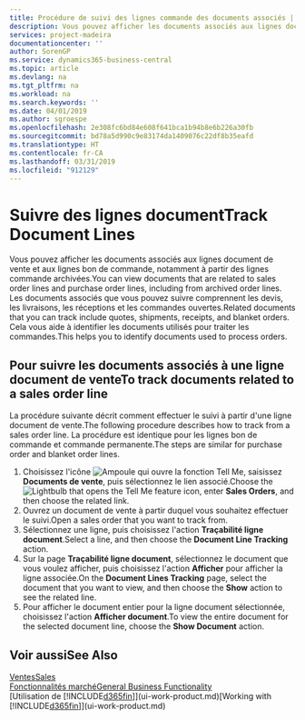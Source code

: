 ```yaml
---
title: Procédure de suivi des lignes commande des documents associés | Microsoft Docs
description: Vous pouvez afficher les documents associés aux lignes document de vente et aux lignes bon de commande, notamment à partir des lignes commande archivées. Les documents associés que vous pouvez suivre comprennent les devis, les livraisons, les réceptions et les commandes ouvertes. Cela vous aide à identifier les documents utilisés pour traiter les commandes.
services: project-madeira
documentationcenter: ''
author: SorenGP
ms.service: dynamics365-business-central
ms.topic: article
ms.devlang: na
ms.tgt_pltfrm: na
ms.workload: na
ms.search.keywords: ''
ms.date: 04/01/2019
ms.author: sgroespe
ms.openlocfilehash: 2e308fc6bd84e608f641bca1b94b8e6b226a30fb
ms.sourcegitcommit: bd78a5d990c9e83174da1409076c22df8b35eafd
ms.translationtype: HT
ms.contentlocale: fr-CA
ms.lasthandoff: 03/31/2019
ms.locfileid: "912129"
---
```

# <a name="track-document-lines"></a><span data-ttu-id="01888-105">Suivre des lignes document</span><span class="sxs-lookup"><span data-stu-id="01888-105">Track Document Lines</span></span>
<span data-ttu-id="01888-106">Vous pouvez afficher les documents associés aux lignes document de vente et aux lignes bon de commande, notamment à partir des lignes commande archivées.</span><span class="sxs-lookup"><span data-stu-id="01888-106">You can view documents that are related to sales order lines and purchase order lines, including from archived order lines.</span></span> <span data-ttu-id="01888-107">Les documents associés que vous pouvez suivre comprennent les devis, les livraisons, les réceptions et les commandes ouvertes.</span><span class="sxs-lookup"><span data-stu-id="01888-107">Related documents that you can track include quotes, shipments, receipts, and blanket orders.</span></span> <span data-ttu-id="01888-108">Cela vous aide à identifier les documents utilisés pour traiter les commandes.</span><span class="sxs-lookup"><span data-stu-id="01888-108">This helps you to identify documents used to process orders.</span></span>  

## <a name="to-track-documents-related-to-a-sales-order-line"></a><span data-ttu-id="01888-109">Pour suivre les documents associés à une ligne document de vente</span><span class="sxs-lookup"><span data-stu-id="01888-109">To track documents related to a sales order line</span></span>
<span data-ttu-id="01888-110">La procédure suivante décrit comment effectuer le suivi à partir d'une ligne document de vente.</span><span class="sxs-lookup"><span data-stu-id="01888-110">The following procedure describes how to track from a sales order line.</span></span> <span data-ttu-id="01888-111">La procédure est identique pour les lignes bon de commande et commande permanente.</span><span class="sxs-lookup"><span data-stu-id="01888-111">The steps are similar for purchase order and blanket order lines.</span></span>

1.  <span data-ttu-id="01888-112">Choisissez l'icône ![Ampoule qui ouvre la fonction Tell Me](media/ui-search/search_small.png "Dites-moi ce que vous voulez faire"), saisissez **Documents de vente**, puis sélectionnez le lien associé.</span><span class="sxs-lookup"><span data-stu-id="01888-112">Choose the ![Lightbulb that opens the Tell Me feature](media/ui-search/search_small.png "Tell me what you want to do") icon, enter **Sales Orders**, and then choose the related link.</span></span>  
2.  <span data-ttu-id="01888-113">Ouvrez un document de vente à partir duquel vous souhaitez effectuer le suivi.</span><span class="sxs-lookup"><span data-stu-id="01888-113">Open a sales order that you want to track from.</span></span>  
3.  <span data-ttu-id="01888-114">Sélectionnez une ligne, puis choisissez l'action **Traçabilité ligne document**.</span><span class="sxs-lookup"><span data-stu-id="01888-114">Select a line, and then choose the **Document Line Tracking** action.</span></span>
4. <span data-ttu-id="01888-115">Sur la page **Traçabilité ligne document**, sélectionnez le document que vous voulez afficher, puis choisissez l'action **Afficher** pour afficher la ligne associée.</span><span class="sxs-lookup"><span data-stu-id="01888-115">On the **Document Lines Tracking** page, select the document that you want to view, and then choose the **Show** action to see the related line.</span></span>
5. <span data-ttu-id="01888-116">Pour afficher le document entier pour la ligne document sélectionnée, choisissez l'action **Afficher document**.</span><span class="sxs-lookup"><span data-stu-id="01888-116">To view the entire document for the selected document line, choose the **Show Document** action.</span></span>

## <a name="see-also"></a><span data-ttu-id="01888-117">Voir aussi</span><span class="sxs-lookup"><span data-stu-id="01888-117">See Also</span></span>
[<span data-ttu-id="01888-118">Ventes</span><span class="sxs-lookup"><span data-stu-id="01888-118">Sales</span></span>](sales-manage-sales.md)  
[<span data-ttu-id="01888-119">Fonctionnalités marché</span><span class="sxs-lookup"><span data-stu-id="01888-119">General Business Functionality</span></span>](ui-across-business-areas.md)  
<span data-ttu-id="01888-120">[Utilisation de [!INCLUDE[d365fin](includes/d365fin_md.md)]](ui-work-product.md)</span><span class="sxs-lookup"><span data-stu-id="01888-120">[Working with [!INCLUDE[d365fin](includes/d365fin_md.md)]](ui-work-product.md)</span></span>
